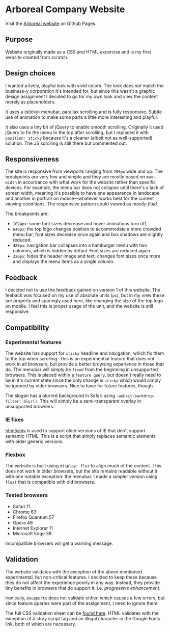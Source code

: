 # Arboreal Company Website
Visit the [Arboreal website](https://spacecakes.github.io/arboreal/) on Github Pages.

## Purpose
Website originally made as a CSS and HTML excercise and is my first website created from scratch.

## Design choices
I wanted a lively, playful look with vivid colors. The look *does not* match the business-y corporation it's intended for, but since this wasn't a graphic design assignment I decided to go for my own look and view the content merely as placeholders.

It uses a (sticky) menubar, parallax scrolling and is fully responsive. Subtle use of animation to make some parts a little more interesting and playful.

It also uses a tiny bit of jQuery to enable smooth scrolling. Originally it used jQuery to fix the menu to the top after scrolling, but I replaced it with `position: sticky` because it's a cleaner (albeit not as well-supported) solution. The JS scrolling is still there but commented out.

## Responsiveness
The site is responsive from viewports ranging from `280px` wide and up. The breakpoints are very few and simple and they are mostly based on `max-width` in accordance with what work for the website rather than specific devices. For example, the menu bar does not collapse until there's a lack of screen width, meaning it's possible to have one appearance in landscape and another in portrait on mobile—whatever works best for the current viewing conditions. The responsive pattern could viewed as _mostly fluid_.

The breakpoints are:

* `1024px`: some font sizes decrease and hover animations turn off.
* `640px`: the top logo changes position to accommodate a more crowded menu bar, font sizes decrease once again and box shadows are slightly reduced.
* `480px`: navigation bar collapses into a hamburger menu with two columns, which is hidden by defaul. Font sizes are reduced again.
* `320px`: hides the header image and text, changes font sizes once more and displays the menu items as a single column.

## Feedback
I decided not to use the feedback gained on version 1 of this website. The feeback was focused on my use of absolute units (`px`), but in my view these are properly and sparingly used here, like changing the size of the top logo on mobile. I feel this is proper usage of the unit, and the website is still responsive.

## Compatibility
### Experimental features
The website has support for `sticky` headline and navigation, which fix them to the top when scrolling. This is an experimential feature that does not work in all browsers, but provide a better browsing experience in those that do. The menubar will simply be `fixed` from the beginning in unsupported browsers. This is placed within a `feature query`, but doesn't really need to be in it's current state since the only change is `sticky` which would simply be ignored by older browsers. Nice to have for future features, though. 

The slogan has a blurred background in Safari using `-webkit-backdrop-filter: blur()`. This will simply be a semi-transparent overlay in unsupported browsers.

### IE fixes
[html5shiv](https://github.com/aFarkas/html5shiv) is used to support older versions of IE that don't support semantic HTML. This is a script that simply replaces semantic elements with older generic versions.  

### Flexbox
The website is built using `display: flex` to align much of the content. This does not work in older browsers, but the site remains readable without it with one notable exception: the menubar. I made a simpler version using `float` that is compatible with old browsers.

### Tested browsers
* Safari 11
* Chrome 63
* Firefox Quantum 57
* Opera 49
* Internet Explorer 11
* Microsoft Edge 38

Incompatible browsers will get a warning message. 


## Validation
The website validates with the exception of the above mentioned experimental, but non-critical features. I decided to keep these because they do not affect the experience poorly in any way. Instead, they provide tiny benefits in browsers that do support it, i.e. _progressive enhancement_.

Ironically, `@supports` does not validate either, which causes a few errors, but since feature queries were part of the assignment, I need to ignore them.

The full CSS validation sheet can be [found here](https://jigsaw.w3.org/css-validator/validator?uri=https%3A%2F%2Fspacecakes.github.io%2Farboreal%2F&profile=css3&usermedium=all&warning=1&vextwarning=&lang=sv). HTML validates with the exception of a stray script tag and an illegal character in the Google Fonts link, both of which are necessary. 